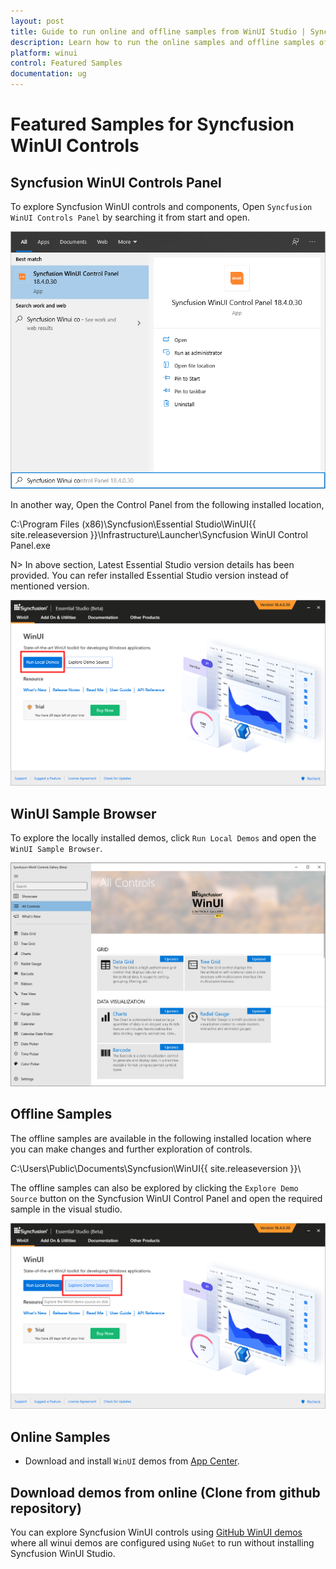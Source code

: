 ```yaml
---
layout: post
title: Guide to run online and offline samples from WinUI Studio | Syncfusion
description: Learn how to run the online samples and offline samples of Syncfusion Essential Studio WinUI controls and components.
platform: winui
control: Featured Samples
documentation: ug
---
```


# Featured Samples for Syncfusion WinUI Controls

## Syncfusion WinUI Controls Panel

To explore Syncfusion WinUI controls and components, Open `Syncfusion WinUI Controls Panel` by searching it from start and open. 

![WinUI Control Panel Search](Guide-to-run-the-samples-images/winui-control-panel-search.png)

In another way, Open the Control Panel from the following installed location,

C:\Program Files (x86)\Syncfusion\Essential Studio\WinUI\{{ site.releaseversion }}\Infrastructure\Launcher\Syncfusion WinUI Control Panel.exe 

N> In above section, Latest Essential Studio version details has been provided. You can refer installed Essential Studio version instead of mentioned version.

![Syncfusion WinUI Controls Panel](Guide-to-run-the-samples-images/syncfusion-winui-control-panel.png)

## WinUI Sample Browser

To explore the locally installed demos, click `Run Local Demos` and open the `WinUI Sample Browser`.

![Syncfusion WinUI Sample Browser](Guide-to-run-the-samples-images/syncfusion-winui-sample-browser.PNG)

## Offline Samples

The offline samples are available in the following installed location where you can make changes and further exploration of controls.

C:\Users\Public\Documents\Syncfusion\WinUI\{{ site.releaseversion }}\

The offline samples can also be explored by clicking the `Explore Demo Source` button on the Syncfusion WinUI Control Panel and open the required sample in the visual studio.


![Exploring Syncfusion WinUI Samples from Syncfusion WinUI Sample Browser](Guide-to-run-the-samples-images/exploring-syncfusion-winui-samples-from-sb.png)

## Online Samples

* Download and install `WinUI` demos from [App Center](https://install.appcenter.ms/orgs/syncfusion-demos/apps/wpf-demos/distribution_groups/release).

## Download demos from online (Clone from github repository)

You can explore Syncfusion WinUI controls using [GitHub WinUI demos](https://github.com/syncfusion/winui-demos) where all winui demos are configured using `NuGet` to run without installing Syncfusion WinUI Studio.